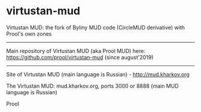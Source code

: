 virtustan-mud
=============

Virtustan MUD: the fork of Byliny MUD code (CircleMUD derivative) with Prool's own zones

---

Main repository of Virtustan MUD (aka Prool MUD) here: https://github.com/prool/virtustan-mud
(since august'2019)

---

Site of Virtustan MUD (main language is Russian) - http://mud.kharkov.org

The Virtustan MUD: mud.kharkov.org, ports 3000 or 8888 (main MUD language is Russian)

Prool

